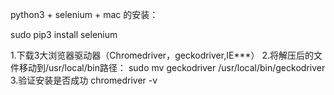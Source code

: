 python3 + selenium + mac 的安装：

sudo pip3 install selenium

1.下载3大浏览器驱动器（Chromedriver，geckodriver,IE***）
2.将解压后的文件移动到/usr/local/bin路径： sudo mv geckodriver /usr/local/bin/geckodriver
3.验证安装是否成功 chromedriver -v